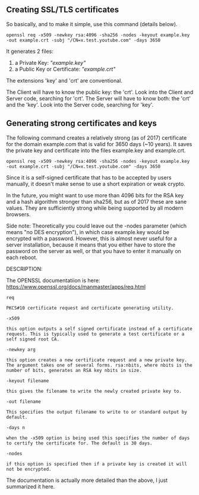 ## Creating SSL/TLS certificates

So basically, and to make it simple, use this command (details below).

    openssl req -x509 -newkey rsa:4096 -sha256 -nodes -keyout example.key -out example.crt -subj "/CN=x.test.youtube.com" -days 3650

It generates 2 files:

1. a Private Key: *"example.key"*
2. a Public Key or Certificate: *"example.crt"*

The extensions 'key' and 'crt' are conventional.

The Client will have to know the public key: the 'crt'. Look into the Client and Server code, searching for 'crt'.
The Server will have to know both: the 'crt' and the 'key'. Look into the Server code, searching for 'key'.



## Generating strong certificates and keys

The following command creates a relatively strong (as of 2017) certificate for the domain example.com that is valid for 3650 days (~10 years).
It saves the private key and certificate into the files example.key and example.crt.

	openssl req -x509 -newkey rsa:4096 -sha256 -nodes -keyout example.key -out example.crt -subj "/CN=x.test.youtube.com" -days 3650

Since it is a self-signed certificate that has to be accepted by users manually, it doesn't make sense to use a short expiration or weak crypto.

In the future, you might want to use more than 4096 bits for the RSA key and a hash algorithm stronger than sha256, but as of 2017 these are sane values.
They are sufficiently strong while being supported by all modern browsers.

Side note: Theoretically you could leave out the -nodes parameter (which means "no DES encryption"), in which case example.key would be encrypted with a password.
However, this is almost never useful for a server installation, because it means that you either have to store the password on the server as well,
or that you have to enter it manually on each reboot.


DESCRIPTION:

The OPENSSL documentatiion is here: https://www.openssl.org/docs/manmaster/apps/req.html


    req

    PKCS#10 certificate request and certificate generating utility.

    -x509

    this option outputs a self signed certificate instead of a certificate request. This is typically used to generate a test certificate or a self signed root CA.

    -newkey arg

    this option creates a new certificate request and a new private key. The argument takes one of several forms. rsa:nbits, where nbits is the number of bits, generates an RSA key nbits in size.

    -keyout filename

    this gives the filename to write the newly created private key to.

    -out filename

    This specifies the output filename to write to or standard output by default.

    -days n

    when the -x509 option is being used this specifies the number of days to certify the certificate for. The default is 30 days.

    -nodes

    if this option is specified then if a private key is created it will not be encrypted.

The documentation is actually more detailed than the above, I just summarized it here.
